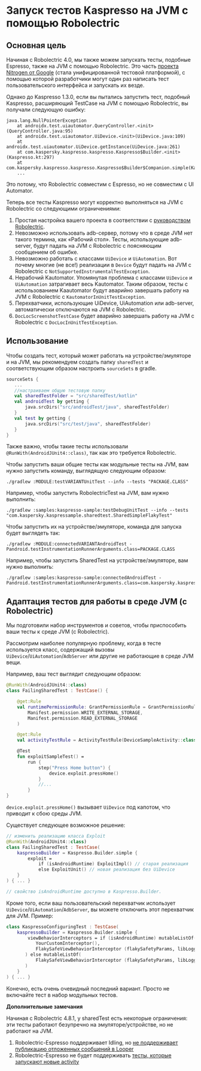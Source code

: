 # Запуск тестов Kaspresso на JVM с помощью Robolectric

## Основная цель

Начиная с Robolectric 4.0, мы также можем запускать тесты, подобные Espresso, также на JVM с помощью Robolectric.
Это часть [проекта Nitrogen от Google](https://www.youtube.com/watch?v=-_kZC29sWAo) (стала унифицированной тестовой платформой), с помощью которой разработчики могут один раз написать тест пользовательского интерфейса и запускать их везде.

Однако до Kaspresso 1.3.0, если вы пытались запустить тест, подобный Kaspresso, расширяющий TestCase на JVM с помощью Robolectric, вы получали следующую ошибку:
```
java.lang.NullPointerException
	at androidx.test.uiautomator.QueryController.<init>(QueryController.java:95)
	at androidx.test.uiautomator.UiDevice.<init>(UiDevice.java:109)
	at androidx.test.uiautomator.UiDevice.getInstance(UiDevice.java:261)
	at com.kaspersky.kaspresso.kaspresso.Kaspresso$Builder.<init>(Kaspresso.kt:297)
	at com.kaspersky.kaspresso.kaspresso.Kaspresso$Builder$Companion.simple(Kaspresso.kt:215)
	...
```
Это потому, что Robolectric совместим с Espresso, но не совместим с UI Automator.

Теперь все тесты Kaspresso могут корректно выполняться на JVM с Robolectric со следующими ограничениями:

1. Простая настройка вашего проекта в соответствии с [руководством Robolectric](http://robolectric.org/blog/2018/10/25/robolectric-4-0/).
2. Невозможно использовать adb-сервер, потому что в среде JVM нет такого термина, как «Рабочий стол». Тесты, использующие adb-server, будут падать на JVM с Robolectric с поясняющим сообщением об ошибке.
3. Невозможно работать с классами `UiDevice` и `UiAutomation`. Вот почему многие (не все!) реализации в `Device` будут падать на JVM с Robolectric с `NotSupportedInstrumentalTestException`.
4. Нерабочий Kautomator. Упомянутая проблема с классами `UiDevice` и `UiAutomation` затрагивает весь Kautomator. Таким образом, тесты с использованием Kaautomator будут аварийно завершать работу на JVM с Robolectric с `KautomatorInUnitTestException`.
5. Перехватчики, использующие UiDevice, UiAutomation или adb-server, автоматически отключаются на JVM с Robolectric.
6. `DocLocScreenshotTestCase` будет аварийно завершать работу на JVM с Robolectric с `DocLocInUnitTestException`.

## Использование
Чтобы создать тест, который может работать на устройстве/эмуляторе и на JVM, мы рекомендуем создать папку `sharedTest` и соответствующим образом настроить `sourceSets` в gradle.

```kotlin
sourceSets {
   ...
   //настраиваем общую тестовую папку
   val sharedTestFolder = "src/sharedTest/kotlin"
   val androidTest by getting {
       java.srcDirs("src/androidTest/java", sharedTestFolder)
   }
   val test by getting {
       java.srcDirs("src/test/java", sharedTestFolder)
   }
}
```

Также важно, чтобы такие тесты использовали ``@RunWith(AndroidJUnit4::class)``, так как это требуется Robolectric.

Чтобы запустить ваши общие тесты как модульные тесты на JVM, вам нужно запустить команду, выглядящую следующим образом:
```
./gradlew :MODULE:testVARIANTUnitTest --info --tests "PACKAGE.CLASS"
```

Например, чтобы запустить RobolectricTest на JVM, вам нужно выполнить:
```
./gradlew :samples:kaspresso-sample:testDebugUnitTest --info --tests "com.kaspersky.kaspressample.sharedtest.SharedSimpleFlakyTest"
```

Чтобы запустить их на устройстве/эмуляторе, команда для запуска будет выглядеть так:
```
./gradlew :MODULE:connectedVARIANTAndroidTest -Pandroid.testInstrumentationRunnerArguments.class=PACKAGE.CLASS
```

Например, чтобы запустить SharedTest на устройстве/эмуляторе, вам нужно выполнить:
```
./gradlew :samples:kaspresso-sample:connectedAndroidTest -Pandroid.testInstrumentationRunnerArguments.class=com.kaspersky.kaspressample.sharedtest.SharedSimpleFlakyTest
```

## Адаптация тестов для работы в среде JVM (с Robolectric)

Мы подготовили набор инструментов и советов, чтобы приспособить ваши тесты к среде JVM (с Robolectric).

Рассмотрим наиболее популярную проблему, когда в тесте используется класс, содержащий вызовы `UiDevice`/`UiAutomation`/`AdbServer` или другие не работающие в среде JVM вещи.

Например, ваш тест выглядит следующим образом:
```kotlin
@RunWith(AndroidJUnit4::class)
class FailingSharedTest : TestCase() {

    @get:Rule
    val runtimePermissionRule: GrantPermissionRule = GrantPermissionRule.grant(
        Manifest.permission.WRITE_EXTERNAL_STORAGE,
        Manifest.permission.READ_EXTERNAL_STORAGE
    )

    @get:Rule
    val activityTestRule = ActivityTestRule(DeviceSampleActivity::class.java, false, true)

    @Test
    fun exploitSampleTest() =
        run {
            step("Press Home button") {
                device.exploit.pressHome()
            }
            //...
        }
}
```

`device.exploit.pressHome()` вызывает `UiDevice` под капотом, что приводит к сбою среды JVM.

Существует следующее возможное решение:
``` kotlin
// изменить реализацию класса Exploit
@RunWith(AndroidJUnit4::class)
class FailingSharedTest : TestCase(
    kaspressoBuilder = Kaspresso.Builder.simple {
        exploit = 
            if (isAndroidRuntime) ExploitImpl() // старая реализация
            else ExploitUnit() // новая реализация без UiDevice
    }
) { ... }

// свойство isAndroidRuntime доступно в Kaspresso.Builder.
``` 

Кроме того, если ваш пользовательский перехватчик использует `UiDevice`/`UiAutomation`/`AdbServer`, вы можете отключить этот перехватчик для JVM. Пример:
```kotlin
class KaspressoConfiguringTest : TestCase(
    kaspressoBuilder = Kaspresso.Builder.simple {
        viewBehaviorInterceptors = if (isAndroidRuntime) mutableListOf(
           YourCustomInterceptor(),
           FlakySafeViewBehaviorInterceptor (flakySafetyParams, libLogger)
       ) else mutableListOf(
           FlakySafeViewBehaviorInterceptor (flakySafetyParams, libLogger)
       )
    }
) { ... }
``` 

Конечно, есть очень очевидный последний вариант. Просто не включайте тест в набор модульных тестов.

**Дополнительные замечания**

Начиная с Robolectric 4.8.1, у sharedTest есть некоторые ограничения: эти тесты работают безупречно на эмуляторе/устройстве, но не работают на JVM. 

1. Robolectric-Espresso поддерживает Idling, но [не поддерживает публикацию отложенных сообщений в Looper](https://github.com/robolectric/robolectric/issues/4807#issuecomment-1075863097)
2. Robolectric-Espresso не будет поддерживать [тесты, которые запускают новые activity](https://github.com/robolectric/robolectric/issues/5104)
